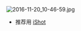 ![2016-11-20_10-46-59.jpg](https://cdn.uptmr.com/upupmo-article/mac/basic/mac-system-44-screenshot.png)


- 推荐用 [iShot](https://www.uptmr.com/subject?cpid=111111111111111211)

